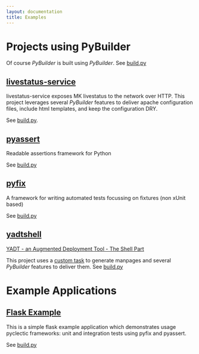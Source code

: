 ```yaml
---
layout: documentation
title: Examples
---
```


# Projects using PyBuilder

Of course *PyBuilder* is built using *PyBuilder*.
See [build.py](https://github.com/pybuilder/pybuilder/blob/master/build.py)

## [livestatus-service](https://github.com/ImmobilienScout24/livestatus_service)

livestatus-service exposes MK livestatus to the network over HTTP.
This project leverages several *PyBuilder* features to deliver apache configuration files, include html templates, and keep the configuration DRY.

See [build.py](https://github.com/ImmobilienScout24/livestatus_service/blob/master/build.py).

## [pyassert](https://github.com/pyclectic/pyassert)

Readable assertions framework for Python

See [build.py](https://github.com/pyclectic/pyassert/blob/master/build.py)

## [pyfix](https://github.com/pyclectic/pyfix)

A framework for writing automated tests focussing on fixtures (non xUnit based)

See [build.py](https://github.com/pyclectic/pyfix/blob/master/build.py)

## [yadtshell](https://github.com/yadt/yadtshell)

[YADT - an Augmented Deployment Tool - The Shell Part](http://www.yadt-project.org/)

This project uses a [custom task](/documentation/manual.html#writing-tasks) to generate manpages and several *PyBuilder* features to deliver them.
See [build.py](https://github.com/yadt/yadtshell/blob/master/build.py)


# Example Applications

## [Flask Example](https://github.com/pyclectic/flask-example)

This is a simple flask example application which demonstrates usage pyclectic frameworks: unit and integration tests using pyfix and pyassert.

See [build.py](https://github.com/pyclectic/flask-example/blob/master/build.py)
